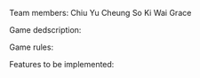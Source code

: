 Team members:
Chiu Yu Cheung
So Ki Wai Grace

Game dedscription:

Game rules:

Features to be implemented:

